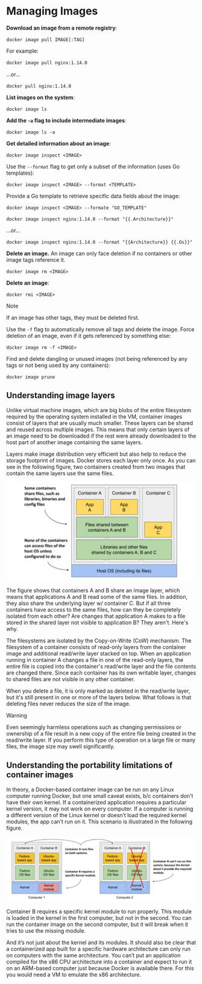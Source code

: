 # Managing Images

**Download an image from a remote registry**:

```
docker image pull IMAGE[:TAG]
```

For example:

```zsh
docker image pull nginx:1.14.0
```

...or...

```
docker pull nginx:1.14.0
```

**List images on the system**:

```
docker image ls
```

**Add the `-a` flag to include intermediate images**:

```
docker image ls -a
```

**Get detailed information about an image**:

```
docker image inspect <IMAGE>
```

Use the `--format` flag to get only a subset of the information (uses Go templates):

```
docker image inspect <IMAGE> --format <TEMPLATE>
```

Provide a Go template to retrieve specific data fields about the image:

```
docker image inspect <IMAGE> --formate "GO_TEMPLATE"
```

```
docker image inspect nginx:1.14.0 --format "{{.Architecture}}"
```

...or...

```
docker image inspect nginx:1.14.0 --format "{{Architecture}} {{.Os}}"
```

**Delete an image.** An image can only face deletion if no containers or other image tags reference it.

```
docker image rm <IMAGE>
```

**Delete an image**:

```
docker rmi <IMAGE>
```

> [!NOTE]
>
> If an image has other tags, they must be deleted first.

Use the `-f` flag to automatically remove all tags and delete the image. Force deletion of an image, even if it gets referenced by something else:

```
docker image rm -f <IMAGE>
```

Find and delete dangling or unused images (not being referenced by any tags or not beng used by any containers):

```
docker image prune
```

## Understanding image layers

Unlike virtual machine images, which are big blobs of the entire filesystem required by the operating system installed in the VM, container images consist of layers that are usually much smaller. These layers can be shared and reused across multiple images. This means that only certain layers of an image need to be downloaded if the rest were already downloaded to the host part of another image containing the same layers.

Layers make image distribution very efficient but also help to reduce the storage footprint of images. Docker stores each layer only once. As you can see in the following figure, two containers created from two images that contain the same layers use the same files.

![Fig. 1 Containers can share image layers](../../../img/images/managing-images/diag01.png)

The figure shows that containers A and B share an image layer, which means that applications A and B read some of the same files. In addition, they also share the underlying layer w/ container C. But if all three containers have access to the same files, how can they be completely isolated from each other? Are changes that application A makes to a file stored in the shared layer not visible to application B? They aren't. Here's why.

The filesystems are isolated by the Copy-on-Write (CoW) mechanism. The filesystem of a container consists of read-only layers from the container image and additional read/write layer stacked on top. When an application running in container A changes a file in one of the read-only layers, the entire file is copied into the container's read/write layer and the file contents are changed there. Since each container has its own writable layer, changes to shared files are not visible in any other container.

When you delete a file, it is only marked as deleted in the read/write layer, but it's still present in one or more of the layers below. What follows is that deleting files never reduces the size of the image.

> [!WARNING]
> 
> Even seemingly harmless operations such as changing permissions or ownership of a file result in a new copy of the entire file being created in the read/write layer. If you perform this type of operation on a large file or many files, the image size may swell significantly.

## Understanding the portability limitations of container images

In theory, a Docker-based container image can be run on any Linux computer running Docker, but one small caveat exists, b/c containers don't have their own kernel. If a containerized application requires a particular kernel version, it may not work on every computer. If a computer is running a different version of the Linux kernel or doesn’t load the required kernel modules, the app can’t run on it. This scenario is illustrated in the following figure.

![Fig. 2 If a container requires specific kernel features or modules, it may not work everywhere](../../../img/images/managing-images/diag02.png)

Container B requires a specific kernel module to run properly. This module is loaded in the kernel in the first computer, but not in the second. You can run the container image on the second computer, but it will break when it tries to use the missing module.

And it’s not just about the kernel and its modules. It should also be clear that a containerized app built for a specific hardware architecture can only run on computers with the same architecture. You can’t put an application compiled for the x86 CPU architecture into a container and expect to run it on an ARM-based computer just because Docker is available there. For this you would need a VM to emulate the x86 architecture.
